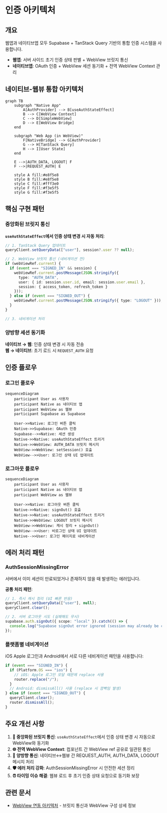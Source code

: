 # 인증 아키텍처

## 개요

웹앱과 네이티브앱 모두 Supabase + TanStack Query 기반의 통합 인증 시스템을 사용합니다.

- **웹앱**: 서버 사이드 초기 인증 상태 판별 + WebView 브릿지 통신
- **네이티브앱**: OAuth 인증 + WebView 세션 동기화 + 전역 WebView Context 관리

## 네이티브-웹뷰 통합 아키텍처

```mermaid
graph TB
    subgraph "Native App"
        A[AuthProvider] --> B[useAuthStateEffect]
        B --> C[WebView Context]
        C --> D[SimpleWebView]
        D --> E[WebView Bridge]
    end
    
    subgraph "Web App (in WebView)"
        F[NativeBridge] --> G[AuthProvider]
        G --> H[TanStack Query]
        H --> I[User State]
    end
    
    E -->|AUTH_DATA, LOGOUT| F
    F -->|REQUEST_AUTH| E
    
    style A fill:#e8f5e8
    style B fill:#e8f5e8
    style C fill:#fff3e0
    style F fill:#f3e5f5
    style G fill:#f3e5f5
```

## 핵심 구현 패턴

### 중앙화된 브릿지 통신

**`useAuthStateEffect`에서 인증 상태 변경 시 자동 처리**:

```typescript
// 1. TanStack Query 업데이트
queryClient.setQueryData(["user"], session?.user ?? null);

// 2. WebView 브릿지 통신 (네비게이션 전)
if (webViewRef.current) {
  if (event === "SIGNED_IN" && session) {
    webViewRef.current.postMessage(JSON.stringify({
      type: "AUTH_DATA",
      user: { id: session.user.id, email: session.user.email },
      session: { access_token, refresh_token }
    }));
  } else if (event === "SIGNED_OUT") {
    webViewRef.current.postMessage(JSON.stringify({ type: "LOGOUT" }));
  }
}

// 3. 네비게이션 처리
```

### 양방향 세션 동기화

**네이티브 → 웹**: 인증 상태 변경 시 자동 전송  
**웹 → 네이티브**: 초기 로드 시 `REQUEST_AUTH` 요청

## 인증 플로우

### 로그인 플로우

```mermaid
sequenceDiagram
    participant User as 사용자
    participant Native as 네이티브 앱
    participant WebView as 웹뷰
    participant Supabase as Supabase
    
    User->>Native: 로그인 버튼 클릭
    Native->>Supabase: OAuth 인증
    Supabase-->>Native: 세션 생성
    Native->>Native: useAuthStateEffect 트리거
    Native->>WebView: AUTH_DATA 브릿지 메시지
    WebView->>WebView: setSession() 호출
    WebView-->>User: 로그인 상태 UI 업데이트
```

### 로그아웃 플로우

```mermaid
sequenceDiagram
    participant User as 사용자
    participant Native as 네이티브 앱
    participant WebView as 웹뷰
    
    User->>Native: 로그아웃 버튼 클릭
    Native->>Native: signOut() 호출
    Native->>Native: useAuthStateEffect 트리거
    Native->>WebView: LOGOUT 브릿지 메시지
    WebView->>WebView: 캐시 정리 + signOut()
    WebView-->>User: 비로그인 상태 UI 업데이트
    Native-->>User: 로그인 페이지로 네비게이션
```

## 에러 처리 패턴

### AuthSessionMissingError

서버에서 이미 세션이 만료되었거나 존재하지 않을 때 발생하는 에러입니다.

**공통 처리 패턴**:
```typescript
// 1. 즉시 캐시 정리 (UI 빠른 반응)
queryClient.setQueryData(["user"], null);
queryClient.clear();

// 2. 서버 로그아웃 시도 (실패해도 무시)
supabase.auth.signOut({ scope: "local" }).catch(() => {
  console.log("Supabase signOut error ignored (session may already be cleared)");
});
```

### 플랫폼별 네비게이션

iOS Apple 로그인과 Android에서 서로 다른 네비게이션 패턴을 사용합니다:

```typescript
if (event === "SIGNED_IN") {
  if (Platform.OS === "ios") {
    // iOS: Apple 로그인 모달 때문에 replace 사용
    router.replace("/");
  }
  // Android: dismissAll() 사용 (replace 시 깜빡임 발생)
} else if (event === "SIGNED_OUT") {
  queryClient.clear();
  router.dismissAll();
}
```

## 주요 개선 사항

1. **🎯 중앙화된 브릿지 통신**: `useAuthStateEffect`에서 인증 상태 변경 시 자동으로 WebView와 동기화
2. **🌐 전역 WebView Context**: 컴포넌트 간 WebView ref 공유로 일관된 통신
3. **🔄 양방향 통신**: 네이티브↔웹뷰 간 REQUEST_AUTH, AUTH_DATA, LOGOUT 메시지 처리
4. **🛡️ 에러 처리 강화**: AuthSessionMissingError 시 안전한 세션 정리
5. **⏰ 타이밍 이슈 해결**: 웹뷰 로드 후 초기 인증 상태 요청으로 동기화 보장

## 관련 문서

- [WebView 연동 아키텍처](webview-integration-architecture.md) - 브릿지 통신과 WebView 구성 상세 정보
